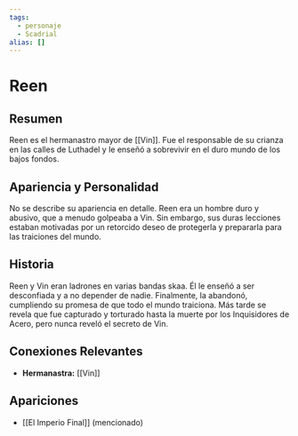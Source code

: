 ```yaml
---
tags:
  - personaje
  - Scadrial
alias: []
---
```


# Reen

## Resumen
Reen es el hermanastro mayor de [[Vin]]. Fue el responsable de su crianza en las calles de Luthadel y le enseñó a sobrevivir en el duro mundo de los bajos fondos.

## Apariencia y Personalidad
No se describe su apariencia en detalle. Reen era un hombre duro y abusivo, que a menudo golpeaba a Vin. Sin embargo, sus duras lecciones estaban motivadas por un retorcido deseo de protegerla y prepararla para las traiciones del mundo.

## Historia
Reen y Vin eran ladrones en varias bandas skaa. Él le enseñó a ser desconfiada y a no depender de nadie. Finalmente, la abandonó, cumpliendo su promesa de que todo el mundo traiciona. Más tarde se revela que fue capturado y torturado hasta la muerte por los Inquisidores de Acero, pero nunca reveló el secreto de Vin.

## Conexiones Relevantes
* **Hermanastra:** [[Vin]]

## Apariciones
* [[El Imperio Final]] (mencionado)

